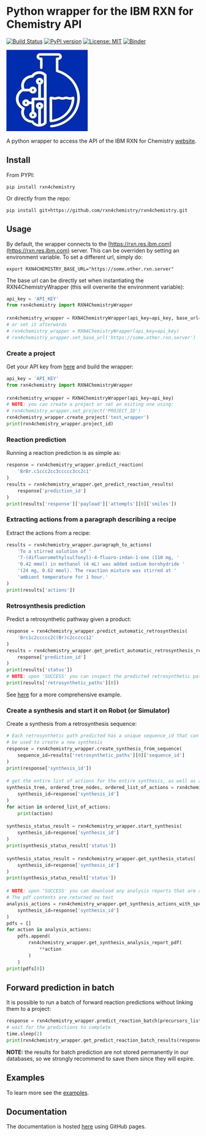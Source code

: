 # Python wrapper for the IBM RXN for Chemistry API

[![Build Status](https://travis-ci.org/rxn4chemistry/rxn4chemistry.svg?branch=master)](https://travis-ci.org/rxn4chemistry/rxn4chemistry)
[![PyPI version](https://badge.fury.io/py/RXN4Chemistry.svg)](https://badge.fury.io/py/RXN4Chemistry)
[![License: MIT](https://img.shields.io/badge/License-MIT-yellow.svg)](https://opensource.org/licenses/MIT)
[![Binder](https://mybinder.org/badge_logo.svg)](https://mybinder.org/v2/gh/rxn4chemistry/rxn4chemistry/master)

![logo](./docs_source/_static/logo.jpg)

A python wrapper to access the API of the IBM RXN for Chemistry [website](https://rxn.res.ibm.com/rxn/).

## Install

From PYPI:

```console
pip install rxn4chemistry
```

Or directly from the repo:

```console
pip install git+https://github.com/rxn4chemistry/rxn4chemistry.git
```

## Usage

By default, the wrapper connects to the [https://rxn.res.ibm.com](https://rxn.res.ibm.com) server. This can be overriden by setting an environment variable.
To set a different url, simply do:

```console
export RXN4CHEMISTRY_BASE_URL="https://some.other.rxn.server"
```

The base url can be directly set when instantiating the RXN4ChemistryWrapper (this will overwrite the environment variable):

```python
api_key = 'API_KEY'
from rxn4chemistry import RXN4ChemistryWrapper

rxn4chemistry_wrapper = RXN4ChemistryWrapper(api_key=api_key, base_url='https://some.other.rxn.server')
# or set it afterwards
# rxn4chemistry_wrapper = RXN4ChemistryWrapper(api_key=api_key)
# rxn4chemistry_wrapper.set_base_url('https://some.other.rxn.server')
```

### Create a project

Get your API key from [here](https://rxn.res.ibm.com/rxn/user/profile) and build the wrapper:

```python
api_key = 'API_KEY'
from rxn4chemistry import RXN4ChemistryWrapper

rxn4chemistry_wrapper = RXN4ChemistryWrapper(api_key=api_key)
# NOTE: you can create a project or set an esiting one using:
# rxn4chemistry_wrapper.set_project('PROJECT_ID')
rxn4chemistry_wrapper.create_project('test_wrapper')
print(rxn4chemistry_wrapper.project_id)
```

### Reaction prediction

Running a reaction prediction is as simple as:

```python
response = rxn4chemistry_wrapper.predict_reaction(
    'BrBr.c1ccc2cc3ccccc3cc2c1'
)
results = rxn4chemistry_wrapper.get_predict_reaction_results(
    response['prediction_id']
)
print(results['response']['payload']['attempts'][0]['smiles'])
```

### Extracting actions from a paragraph describing a recipe

Extract the actions from a recipe:

```python
results = rxn4chemistry_wrapper.paragraph_to_actions(
    'To a stirred solution of '
    '7-(difluoromethylsulfonyl)-4-fluoro-indan-1-one (110 mg, '
    '0.42 mmol) in methanol (4 mL) was added sodium borohydride '
    '(24 mg, 0.62 mmol). The reaction mixture was stirred at '
    'ambient temperature for 1 hour.'
)
print(results['actions'])
```

### Retrosynthesis prediction

Predict a retrosynthetic pathway given a product:

```python
response = rxn4chemistry_wrapper.predict_automatic_retrosynthesis(
    'Brc1c2ccccc2c(Br)c2ccccc12'
)
results = rxn4chemistry_wrapper.get_predict_automatic_retrosynthesis_results(
    response['prediction_id']
)
print(results['status'])
# NOTE: upon 'SUCCESS' you can inspect the predicted retrosynthetic paths.
print(results['retrosynthetic_paths'][0])
```

See [here](./examples/diamond_light_source_covid19_candidates_retrosynthesis.ipynb) for a more comprehensive example.

### Create a synthesis and start it on Robot (or Simulator)

Create a synthesis from a retrosynthesis sequence:

```python
# Each retrosynthetic path predicted has a unique sequence_id that can
# be used to create a new synthesis
response = rxn4chemistry_wrapper.create_synthesis_from_sequence(
    sequence_id=results['retrosynthetic_paths'][0]['sequence_id']
)
print(response['synthesis_id'])

# get the entire list of actions for the entire synthesis, as well as a tree representation
synthesis_tree, ordered_tree_nodes, ordered_list_of_actions = rxn4chemistry_wrapper.get_synthesis_plan(
    synthesis_id=response['synthesis_id']
)
for action in ordered_list_of_actions:
    print(action)

synthesis_status_result = rxn4chemistry_wrapper.start_synthesis(
    synthesis_id=response['synthesis_id']
)
print(synthesis_status_result['status'])

synthesis_status_result = rxn4chemistry_wrapper.get_synthesis_status(
    synthesis_id=response['synthesis_id']
)
print(synthesis_status_result['status'])

# NOTE: upon 'SUCCESS' you can download any analysis reports that are available as pdf
# The pdf contents are returned as text
analysis_actions = rxn4chemistry_wrapper.get_synthesis_actions_with_spectrometer_pdf(
    synthesis_id=response['synthesis_id']
)
pdfs = []
for action in analysis_actions:
    pdfs.append(
        rxn4chemistry_wrapper.get_synthesis_analysis_report_pdf(
            **action
        )
    )
print(pdfs[0])
```

## Forward prediction in batch

It is possible to run a batch of forward reaction predictions without linking them to a project:

```python
response = rxn4chemistry_wrapper.predict_reaction_batch(precursors_list=['BrBr.c1ccc2cc3ccccc3cc2c1', 'Cl.c1ccc2cc3ccccc3cc2c1']*5)
# wait for the predictions to complete
time.sleep(2)
print(rxn4chemistry_wrapper.get_predict_reaction_batch_results(response["task_id"]))
```

**NOTE:** the results for batch prediction are not stored permanently in our databases, so we strongly recommend to save them since they will expire.

## Examples

To learn more see the [examples](./examples).

## Documentation

The documentation is hosted [here](https://rxn4chemistry.github.io/rxn4chemistry/) using GitHub pages.
